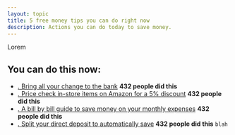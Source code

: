 ```yaml
---
layout: topic
title: 5 free money tips you can do right now
description: Actions you can do today to save money.
---
```


 Lorem

## You can do this now:

* [_._ Bring all your change to the bank](http://bucks.blogs.nytimes.com/2011/06/02/banks-where-you-can-still-count-your-change/) __432 people did this__
* [_._ Price check in-store items on Amazon for a 5% discount](http://www.amazon.com/gp/feature.html?docId=1000749751) __432 people did this__
* [_._ A bill by bill guide to save money on your monthly expenses](http://lifehacker.com/5823762/a-bill+by+bill-guide-to-saving-money-on-your-monthly-expenses) __432 people did this__
* [_._ Split your direct deposit to automatically save](http://finlit.blogspot.com/2009/02/savings-tip-of-day-split-your-direct.html) __432 people did this__ `blah`

